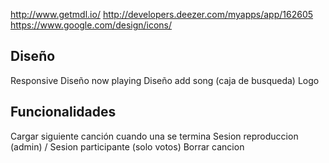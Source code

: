 http://www.getmdl.io/
http://developers.deezer.com/myapps/app/162605
https://www.google.com/design/icons/

Diseño
------------------
Responsive
Diseño now playing
Diseño add song (caja de busqueda)
Logo


Funcionalidades
------------------
Cargar siguiente canción cuando una se termina
Sesion reproduccion (admin) / Sesion participante (solo votos)
Borrar cancion
